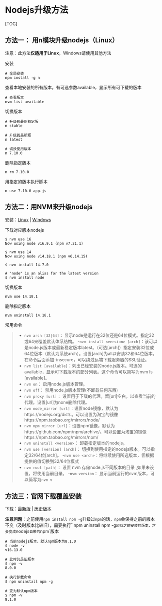 # Nodejs升级方法

[TOC]

## 方法一： 用n模块升级nodejs（Linux）

注意：此方法**仅适用于Linux**，Windows请使用其他方法

安装

```shell
# 全局安装
npm install -g n
```

查看本地安装的所有版本，有可选参数available，显示所有可下载的版本

```shell
# 查看版本
nvm list available
```

切换版本

```shell
# 升级到最新稳定版
n stable

# 升级到最新版
n latest

# 切换使用版本
n 7.10.0
```

删除指定版本

```shell
n rm 7.10.0
```

用指定的版本执行脚本

```shell
n use 7.10.0 app.js
```

## 方法二：用NVM来升级nodejs

安装：[Linux](https://github.com/nvm-sh/nvm/releases) | [Windows](https://github.com/coreybutler/nvm-windows/releases)

下载对应版本nodejs

```shell
$ nvm use 16
Now using node v16.9.1 (npm v7.21.1)

$ nvm use 14
Now using node v14.18.1 (npm v6.14.15)

$ nvm install 14.7.0

# "node" is an alias for the latest version
$ nvm install node
```

切换版本

```shell
nvm use 14.18.1
```

删除指定版本

```shell
nvm uninstall 14.18.1
```

常用命令

>   -   `nvm arch [32|64]`： 显示node是运行在32位还是64位模式。指定32或64来覆盖默认体系结构。
>       -`nvm install <version> [arch]`：该可以是node.js版本或最新稳定版本latest。（可选[arch]）指定安装32位或64位版本（默认为系统arch）。设置[arch]为all以安装32和64位版本。在命令后面添加–insecure，可以绕过远端下载服务器的SSL验证。
>   -   `nvm list [available]`：列出已经安装的node.js版本。可选的available，显示可下载版本的部分列表。这个命令可以简写为nvm ls [available]。
>   -   `nvm on`： 启用node.js版本管理。
>   -   `nvm off`： 禁用node.js版本管理(不卸载任何东西)
>   -   `nvm proxy [url]`： 设置用于下载的代理。留[url]空白，以查看当前的代理。设置[url]为none删除代理。
>   -   `nvm node_mirror [url]`：设置node镜像，默认为https://nodejs.org/dist/.。可以设置为淘宝的镜像https://npm.taobao.org/mirrors/node/
>   -   `nvm npm_mirror [url]`：设置npm镜像，默认为https://github.com/npm/npm/archive/。可以设置为淘宝的镜像https://npm.taobao.org/mirrors/npm/
>   -   `nvm uninstall <version>`： 卸载指定版本的nodejs。
>   -   `nvm use [version] [arch]`： 切换到使用指定的nodejs版本。可以指定32/64位[arch]。
>       -`nvm use <arch>`：将继续使用所选版本，但根据提供的值切换到32/64位模式
>   -   `nvm root [path]`： 设置 nvm 存储node.js不同版本的目录 ,如果未设置，将使用当前目录。
>       -`nvm version`： 显示当前运行的nvm版本，可以简写为`nvm v`

## 方法三：官网下载覆盖安装

下载：[最新版](https://nodejs.org/en/download/) | [历史版本](https://nodejs.org/en/download/releases/)

**注意问题**：之前使用`npm install npm -g`升级过`npm`的话，`npm`会保持之前的版本不变（及时版本比较旧），需要执行``npm uninstall npm -g`卸载之前安装的版本，才会变成`nodejs`自带的`npm`版本

```shell
# 当前nodejs版本，默认npm版本为8.1.0
$ node -v
v16.13.0

# 此时仍是旧版本
$ npm -v
8.0.0

# 执行卸载命令
$ npm uninstall npm -g

# 变为默认npm版本
$ npm -v
8.1.0
```
